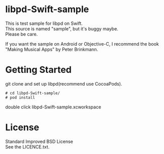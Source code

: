# libpd-Swift-sample
This is test sample for libpd on Swift.  
This source is named "sample", but it's buggy maybe.  
Please be care.  

If you want the sample on Android or Objective-C, I recommend the book "Making Musical Apps" by Peter Brinkmann.

# Getting Started
git clone and set up libpd(recommend use CocoaPods).
```
# cd libpd-Swift-sample/
# pod install
```
double click libpd-Swift-sample.xcworkspace

# License
Standard Improved BSD License  
See the LICENCE.txt.
